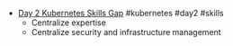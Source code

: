 - [Day 2 Kubernetes Skills Gap](https://www.cncf.io/blog/2020/09/02/how-to-overcome-the-day-2-kubernetes-skills-gap/)  #kubernetes #day2 #skills
	- Centralize expertise
	- Centralize security and infrastructure management
